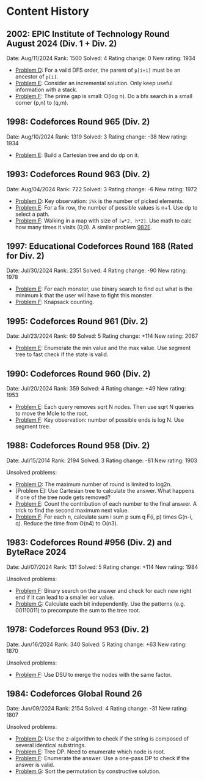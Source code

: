 # Content History

## 2002: EPIC Institute of Technology Round August 2024 (Div. 1 + Div. 2)

Date: Aug/11/2024
Rank: 1500
Solved: 4
Rating change: 0
New rating: 1934

- [Problem D](solved/2002D.cpp): For a vaild DFS order, the parent of `p[i+1]` must be an ancestor of `p[i]`.
- [Problem E](solved/2002E.cpp): Consider an incremental solution. Only keep useful information with a stack.
- [Problem F](solved/2002F.cpp): The prime gap is small: O(log n). Do a bfs search in a small corner (p,n) to (q,m).

## 1998: Codeforces Round 965 (Div. 2)

Date: Aug/10/2024
Rank: 1319
Solved: 3
Rating change: -38
New rating: 1934

- [Problem E](solved/1998E.cpp): Build a Cartesian tree and do dp on it.

## 1993: Codeforces Round 963 (Div. 2)

Date: Aug/04/2024
Rank: 722
Solved: 3
Rating change: -6
New rating: 1972

- [Problem D](solved/1993D.cpp): Key observation: `i%k` is the number of picked elements.
- [Problem E](solved/1993E.cpp): For a fix row, the number of possible values is n+1. Use dp to select a path.
- [Problem F](solved/1993F.cpp): Walking in a map with size of `[w*2, h*2]`. Use math to calc how many times it visits (0,0). A similar problem [982E](https://codeforces.com/problemset/problem/982/E).

## 1997: Educational Codeforces Round 168 (Rated for Div. 2)

Date: Jul/30/2024
Rank: 2351
Solved: 4
Rating change: -90
New rating: 1978

- [Problem E](solved/1997E.cpp): For each monster, use binary search to find out what is the minimum k that the user will have to fight this monster.
- [Problem F](solved/1997F.cpp): Knapsack counting.

## 1995: Codeforces Round 961 (Div. 2)

Date: Jul/23/2024
Rank: 69
Solved: 5
Rating change: +114
New rating: 2067

- [Problem E](solved/1995E.cpp): Enumerate the min value and the max value. Use segment tree to fast check if the state is valid.

## 1990: Codeforces Round 960 (Div. 2)

Date: Jul/20/2024
Rank: 359
Solved: 4
Rating change: +49
New rating: 1953

- [Problem E](solved/1990E.cpp): Each query removes sqrt N nodes. Then use sqrt N queries to move the Mole to the root.
- [Problem F](solved/1990F.cpp): Key observation: number of possible ends is log N. Use segment tree.

## 1988: Codeforces Round 958 (Div. 2)

Date: Jul/15/2014
Rank: 2194
Solved: 3
Rating change: -81
New rating: 1903

Unsolved problems:
- [Problem D](solved/1988D.cpp): The maximum number of round is limited to log2n.
- [Problem E]: Use Cartesian tree to calculate the answer. What happens if one of the tree node gets removed?
- [Problem E](solved/1988E.cpp): Count the contribution of each number to the final answer. A trick to find the second maximum next value.
- [Problem F](solved/1988F.cpp): For each n, calculate sum i sum p sum q F(i, p) times G(n-i, q). Reduce the time from O(n4) to O(n3).

## 1983: Codeforces Round #956 (Div. 2) and ByteRace 2024

Date: Jul/07/2024
Rank: 131
Solved: 5
Rating change: +114
New rating: 1984

Unsolved problems:
- [Problem F](solved/1983F.cpp): Binary search on the answer and check for each new right end if it can lead to a smaller xor value.
- [Problem G](solved/1983G.cpp): Calculate each bit independently. Use the patterns (e.g. 00110011) to precompute the sum to the tree root.

## 1978: Codeforces Round 953 (Div. 2)

Date: Jun/16/2024
Rank: 340
Solved: 5
Rating change: +63
New rating: 1870

Unsolved problems:
- [Problem F](solved/1978F.cpp): Use DSU to merge the nodes with the same factor.

## 1984: Codeforces Global Round 26

Date: Jun/09/2024
Rank: 2154
Solved: 4
Rating change: -31
New rating: 1807

Unsolved problems:
- [Problem D](solved/1984D.cpp): Use the z-algorithm to check if the string is composed of several identical substrings.
- [Problem E](solved/1984E.cpp): Tree DP. Need to enumerate which node is root.
- [Problem F](solved/1984F.cpp): Enumerate the answer. Use a one-pass DP to check if the answer is valid.
- [Problem G](solved/1984G.cpp): Sort the permutation by constructive solution.
